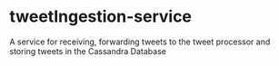 # tweetIngestion-service

A service for receiving, forwarding tweets to the tweet processor and storing tweets in the Cassandra Database
